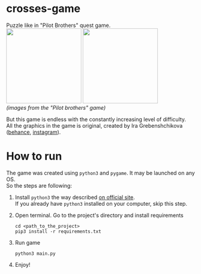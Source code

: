 # crosses-game
Puzzle like in "Pilot Brothers" quest game.  
<img src='https://user-images.githubusercontent.com/12399047/162591428-feb8ab20-95ef-45fa-864d-1623719ae3cd.jpg' height=200>
<img src='https://user-images.githubusercontent.com/12399047/162591433-0baaf3aa-4ee7-4421-9ce9-af69ad5e85ea.jpg' height=200>  
_(images from the "Pilot brothers" game)_

But this game is endless with the constantly increasing level of difficulty.  
All the graphics in the game is original, created by Ira Grebenshchikova ([behance](https://behance.net/stillira8e38), [instagram](https://instagram.com/still.ira/)).


# How to run
The game was created using `python3` and `pygame`. It may be launched on any OS.  
So the steps are following:
1. Install `python3` the way described [on official site](https://www.python.org/downloads/).  
   If you already have `python3` installed on your computer, skip this step.
   
2. Open terminal.
   Go to the project's directory and install requirements
   ```
   cd <path_to_the_project>
   pip3 install -r requirements.txt
   ```
   
3. Run game
   ```
   python3 main.py
   ```
   
4. Enjoy!
